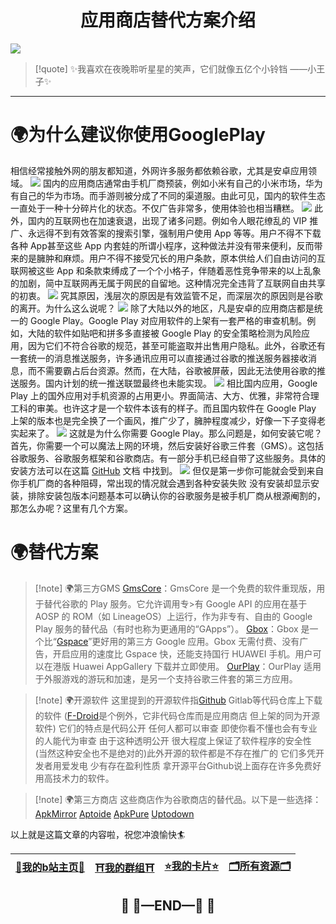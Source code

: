 # <center>应用商店替代方案介绍</center>
![](https://3acf33aa.telegraph-image-bnz.pages.dev/file/1fe204009efdf61a222c7.jpg)
>[!quote] ✨我喜欢在夜晚聆听星星的笑声，它们就像五亿个小铃铛 ——小王子✨

---
# 🌍为什么建议你使用GooglePlay
相信经常接触外网的朋友都知道，外网许多服务都依赖谷歌，尤其是安卓应用领域。
![](https://3acf33aa.telegraph-image-bnz.pages.dev/file/1c49672b4a903fa88fecf.png)
国内的应用商店通常由手机厂商预装，例如小米有自己的小米市场，华为有自己的华为市场。而手游则被分成了不同的渠道服。由此可见，国内的软件生态一直处于一种十分碎片化的状态。不仅广告非常多，使用体验也相当糟糕。
![](https://3acf33aa.telegraph-image-bnz.pages.dev/file/6a3142a9ae2aac49ea7de.png)
此外，国内的互联网也在加速衰退，出现了诸多问题。例如令人眼花缭乱的 VIP 推广、永远得不到有效答案的搜索引擎，强制用户使用 App 等等。用户不得不下载各种 App甚至这些 App 内套娃的所谓小程序，这种做法并没有带来便利，反而带来的是臃肿和麻烦。用户不得不接受冗长的用户条款，原本供给人们自由访问的互联网被这些 App 和条款束缚成了一个个小格子，伴随着恶性竞争带来的以上乱象的加剧，简中互联网再无属于网民的自留地。这种情况完全违背了互联网自由共享的初衷。
![](https://3acf33aa.telegraph-image-bnz.pages.dev/file/c70f20cd127d19b714ee4.png)
究其原因，浅层次的原因是有效监管不足，而深层次的原因则是谷歌的离开。为什么这么说呢？
![](https://3acf33aa.telegraph-image-bnz.pages.dev/file/e5589cc11f721894b5ee8.png)
除了大陆以外的地区，凡是安卓的应用商店都是统一的 Google Play。Google Play 对应用软件的上架有一套严格的审查机制。例如，大陆的软件如贴吧和拼多多直接被 Google Play 的安全策略检测为风险应用，因为它们不符合谷歌的规范，甚至可能盗取并出售用户隐私。此外，谷歌还有一套统一的消息推送服务，许多通讯应用可以直接通过谷歌的推送服务器接收消息，而不需要霸占后台资源。然而，在大陆，谷歌被屏蔽，因此无法使用谷歌的推送服务。国内计划的统一推送联盟最终也未能实现。
![](https://3acf33aa.telegraph-image-bnz.pages.dev/file/f959f77abb5efafdb3b3b.png)
相比国内应用，Google Play 上的国外应用对手机资源的占用更小。界面简洁、大方、优雅，非常符合理工科的审美。也许这才是一个软件本该有的样子。而且国内软件在 Google Play 上架的版本也是完全换了一个画风，推广少了，臃肿程度减少，好像一下子变得老实起来了。
![](https://3acf33aa.telegraph-image-bnz.pages.dev/file/4079077ce112d0e808074.png)
这就是为什么你需要 Google Play。那么问题是，如何安装它呢？首先，你需要一个可以魔法上网的环境，然后安装好谷歌三件套（GMS）。这包括谷歌服务、谷歌服务框架和谷歌商店。有一部分手机已经自带了这些服务。具体的安装方法可以在这篇 [GitHub](https://github.com/hideuvpn/android-google-play-store) 文档 中找到。
![](https://3acf33aa.telegraph-image-bnz.pages.dev/file/bef548942c18d98cd4f09.png)
但仅是第一步你可能就会受到来自你手机厂商的各种阻碍，常出现的情况就会遇到各种安装失败 没有安装却显示安装，排除安装包版本问题基本可以确认你的谷歌服务是被手机厂商从根源阉割的，
那怎么办呢？这里有几个方案。
# 🌍替代方案
>[!note] 🌍第三方GMS
> [GmsCore](https://revanced.net/gmscore-microg)：GmsCore 是一个免费的软件重现版，用于替代谷歌的 Play 服务。它允许调用专>有 Google API 的应用在基于 AOSP 的 ROM（如 LineageOS）上运行，作为非专有、自由的 Google Play 服务的替代品（有时也称为更通用的“GApps”）。
[Gbox](https://gboxlab.com/)：Gbox 是一个比“[Gspace](https://gspaceteam.com/)”更好用的第三方 Google 应用。Gbox 无需付费、没有广告，开启应用的速度比 Gspace 快，还能支持国行 HUAWEI 手机。用户可以在港版 Huawei AppGallery 下载并立即使用。
[OurPlay](https://m.ourplay.net/)：OurPlay 适用于外服游戏的游玩和加速，是另一个支持谷歌三件套的第三方应用。

>[!note] 🌍开源软件
这里提到的开源软件指[Github](https://github.com/) Gitlab等代码仓库上下载的软件 ([F-Droid](https://f-droid.org/en/)是个例外，它非代码仓库而是应用商店 但上架的同为开源软件)  它们的特点是代码公开 任何人都可以审查 即使你看不懂也会有专业的人能代为审查 由于这种透明公开 很大程度上保证了软件程序的安全性 (当然这种安全也不是绝对的)此外开源的软件都是不存在推广的 它们多凭开发者用爱发电 少有存在盈利性质 拿开源平台Github说上面存在许多免费好用高技术力的软件。

>[!note] 🌍第三方商店
这些商店作为谷歌商店的替代品。以下是一些选择：
[ApkMirror](https://www.apkmirror.com/) [Aptoide](https://en.aptoide.com/) [ApkPure](https://apkpure.com/cn/) [Uptodown](https://www.uptodown.com/)

以上就是这篇文章的内容啦，祝您冲浪愉快🏄

| [🌸**我的b站主页**🌸](https://space.bilibili.com/181073412?spm_id_from=333.1007.0.0) | [⛩️**我的群组**⛩️](https://flowershow.youzhidanbairu.eu.org/%F0%9F%A6%84%E5%8A%A0%E5%85%A5%E6%88%91%E7%9A%84%E7%BE%A4%E7%BB%84%F0%9F%8C%88) | [⭐**我的卡片**⭐](https://bento.me/aipio) | [🗂️**所有资源**🗂️](https://studentcitruscollege-my.sharepoint.com/:f:/g/personal/leoooksn556_student_citruscollege_edu/Ev_c9YZu5TJFphuoOtMM9ioBH4_fuH7Jha0KBflx4pxNCw?e=ygn9z3) |
| ------------------------------------------------------------------------------- | --------------------------------------------------------------------------------------------------------------------------------------- | ------------------------------------ | ----------------------------------------------------------------------------------------------------------------------------------------------------------------------------- |

## <center>🛑  🚧—END—🚧  🛑</center>
